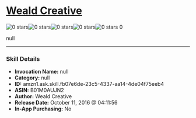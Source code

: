 # [Weald Creative](http://alexa.amazon.com/#skills/amzn1.ask.skill.fb07e6de-23c5-4337-aa14-4de04f75eeb4)
![0 stars](../../images/ic_star_border_black_18dp_1x.png)![0 stars](../../images/ic_star_border_black_18dp_1x.png)![0 stars](../../images/ic_star_border_black_18dp_1x.png)![0 stars](../../images/ic_star_border_black_18dp_1x.png)![0 stars](../../images/ic_star_border_black_18dp_1x.png) 0

null

***

### Skill Details

* **Invocation Name:** null
* **Category:** null
* **ID:** amzn1.ask.skill.fb07e6de-23c5-4337-aa14-4de04f75eeb4
* **ASIN:** B01M0AUJN2
* **Author:** Weald Creative
* **Release Date:** October 11, 2016 @ 04:11:56
* **In-App Purchasing:** No
